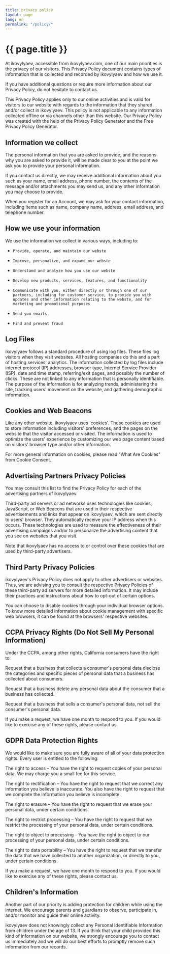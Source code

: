 ```yaml
---
title: privacy policy
layout: page
lang: en
permalink: "/policy/"
---
```


<h1 class="disply-4 mb-3">{{ page.title }}</h1>
At ikovylyaev, accessible from ikovylyaev.com, one of our main priorities is the privacy of our visitors. This Privacy Policy document contains types of information that is collected and recorded by ikovylyaev and how we use it.

If you have additional questions or require more information about our Privacy Policy, do not hesitate to contact us.

This Privacy Policy applies only to our online activities and is valid for visitors to our website with regards to the information that they shared and/or collect in ikovylyaev. This policy is not applicable to any information collected offline or via channels other than this website. Our Privacy Policy was created with the help of the Privacy Policy Generator and the Free Privacy Policy Generator.

## Information we collect ##

The personal information that you are asked to provide, and the reasons why you are asked to provide it, will be made clear to you at the point we ask you to provide your personal information.

If you contact us directly, we may receive additional information about you such as your name, email address, phone number, the contents of the message and/or attachments you may send us, and any other information you may choose to provide.

When you register for an Account, we may ask for your contact information, including items such as name, company name, address, email address, and telephone number.

## How we use your information ##

We use the information we collect in various ways, including to:

*     Provide, operate, and maintain our webste
*     Improve, personalize, and expand our webste
*     Understand and analyze how you use our webste
*     Develop new products, services, features, and functionality
*     Communicate with you, either directly or through one of our partners, including for customer service, to provide you with updates and other information relating to the webste, and for marketing and promotional purposes
*     Send you emails
*     Find and prevent fraud

## Log Files ##

ikovylyaev follows a standard procedure of using log files. These files log visitors when they visit websites. All hosting companies do this and a part of hosting services' analytics. The information collected by log files include internet protocol (IP) addresses, browser type, Internet Service Provider (ISP), date and time stamp, referring/exit pages, and possibly the number of clicks. These are not linked to any information that is personally identifiable. The purpose of the information is for analyzing trends, administering the site, tracking users' movement on the website, and gathering demographic information.
## Cookies and Web Beacons ##

Like any other website, ikovylyaev uses 'cookies'. These cookies are used to store information including visitors' preferences, and the pages on the website that the visitor accessed or visited. The information is used to optimize the users' experience by customizing our web page content based on visitors' browser type and/or other information.

For more general information on cookies, please read "What Are Cookies" from Cookie Consent.

## Advertising Partners Privacy Policies ##

You may consult this list to find the Privacy Policy for each of the advertising partners of ikovylyaev.

Third-party ad servers or ad networks uses technologies like cookies, JavaScript, or Web Beacons that are used in their respective advertisements and links that appear on ikovylyaev, which are sent directly to users' browser. They automatically receive your IP address when this occurs. These technologies are used to measure the effectiveness of their advertising campaigns and/or to personalize the advertising content that you see on websites that you visit.

Note that ikovylyaev has no access to or control over these cookies that are used by third-party advertisers.

## Third Party Privacy Policies ##

ikovylyaev's Privacy Policy does not apply to other advertisers or websites. Thus, we are advising you to consult the respective Privacy Policies of these third-party ad servers for more detailed information. It may include their practices and instructions about how to opt-out of certain options.

You can choose to disable cookies through your individual browser options. To know more detailed information about cookie management with specific web browsers, it can be found at the browsers' respective websites.

## CCPA Privacy Rights (Do Not Sell My Personal Information) ##

Under the CCPA, among other rights, California consumers have the right to:

Request that a business that collects a consumer's personal data disclose the categories and specific pieces of personal data that a business has collected about consumers.

Request that a business delete any personal data about the consumer that a business has collected.

Request that a business that sells a consumer's personal data, not sell the consumer's personal data.

If you make a request, we have one month to respond to you. If you would like to exercise any of these rights, please contact us.

## GDPR Data Protection Rights ##

We would like to make sure you are fully aware of all of your data protection rights. Every user is entitled to the following:

The right to access – You have the right to request copies of your personal data. We may charge you a small fee for this service.

The right to rectification – You have the right to request that we correct any information you believe is inaccurate. You also have the right to request that we complete the information you believe is incomplete.

The right to erasure – You have the right to request that we erase your personal data, under certain conditions.

The right to restrict processing – You have the right to request that we restrict the processing of your personal data, under certain conditions.

The right to object to processing – You have the right to object to our processing of your personal data, under certain conditions.

The right to data portability – You have the right to request that we transfer the data that we have collected to another organization, or directly to you, under certain conditions.

If you make a request, we have one month to respond to you. If you would like to exercise any of these rights, please contact us.

## Children's Information ##

Another part of our priority is adding protection for children while using the internet. We encourage parents and guardians to observe, participate in, and/or monitor and guide their online activity.

ikovylyaev does not knowingly collect any Personal Identifiable Information from children under the age of 13. If you think that your child provided this kind of information on our website, we strongly encourage you to contact us immediately and we will do our best efforts to promptly remove such information from our records.
